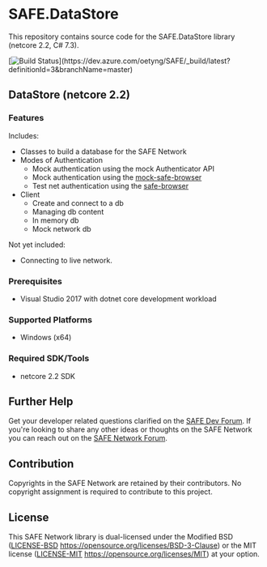 # SAFE.DataStore

This repository contains source code for the SAFE.DataStore library (netcore 2.2, C# 7.3).

[![Build Status](https://dev.azure.com/oetyng/SAFE/_apis/build/status/SAFE.DataStore-netcore(.NET%20Framework)-CI?branchName=master)](https://dev.azure.com/oetyng/SAFE/_build/latest?definitionId=3&branchName=master)

## DataStore (netcore 2.2)

### Features 

Includes:
 - Classes to build a database for the SAFE Network
 - Modes of Authentication
     - Mock authentication using the mock Authenticator API
     - Mock authentication using the [mock-safe-browser](https://github.com/maidsafe/safe_browser/releases/latest)
     - Test net authentication using the [safe-browser](https://github.com/maidsafe/safe_browser/releases/latest)
 - Client
	 - Create and connect to a db
     - Managing db content
	 - In memory db
	 - Mock network db

Not yet included:
 - Connecting to live network.

### Prerequisites

- Visual Studio 2017 with dotnet core development workload

### Supported Platforms

- Windows (x64)

### Required SDK/Tools
- netcore 2.2 SDK

## Further Help

Get your developer related questions clarified on the [SAFE Dev Forum](https://forum.safedev.org/). If you're looking to share any other ideas or thoughts on the SAFE Network you can reach out on the [SAFE Network Forum](https://safenetforum.org/).


## Contribution

Copyrights in the SAFE Network are retained by their contributors. No copyright assignment is required to contribute to this project.


## License

This SAFE Network library is dual-licensed under the Modified BSD ([LICENSE-BSD](LICENSE-BSD) https://opensource.org/licenses/BSD-3-Clause) or the MIT license ([LICENSE-MIT](LICENSE-MIT) https://opensource.org/licenses/MIT) at your option.
